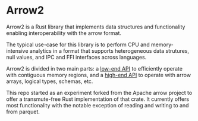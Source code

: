 # Arrow2

Arrow2 is a Rust library that implements data structures and functionality enabling
interoperability with the arrow format.

The typical use-case for this library is to perform CPU and memory-intensive analytics in a format that supports heterogeneous data strutures, null values, and IPC and FFI interfaces across languages.

Arrow2 is divided in two main parts: a [low-end API](./low_end.md) to efficiently
operate with contiguous memory regions, and a [high-end API](./high_end.md) to operate with
arrow arrays, logical types, schemas, etc.

This repo started as an experiment forked from the Apache arrow project to offer a transmute-free
Rust implementation of that crate. It currently offers most functionality with the notable exception of reading and writing to and from parquet.

